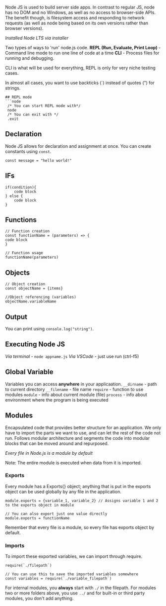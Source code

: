 Node JS is used to build server side apps. In contrast to regular JS, node has no DOM and no Windows, as well as no access to browser-side APIs. The benefit though, is filesystem access and responding to network requests (as well as node being based on its own versions rather than browser versions).

*Installed Node LTS via installer*

Two types of ways to 'run' node.js code.
**REPL (Run, Evaluate, Print Loop)**  - Command line mode to run one line of code at a time
**CLI** - Process files for running and debugging.

CLI is what will be used for everything, REPL is only for very niche testing cases.

In almost all cases, you want to use backticks (\`) instead of quotes (") for strings.
```)
## REPL mode
```node
 /* You can start REPL mode with*/
 node
 /* You can exit with */
 .exit
 ```

## Declaration
Node JS allows for declaration and assignment at once. You can create constants using `const`.
```node
const message = "hello world!"
```

## IFs 
```node
if(condition){
	code block
} else {
	code block
}
```

## Functions

```node
// Function creation
const functionName = (parameters) => {
code block
}

// Function usage
functionName(parameters)
```

## Objects
```node
// Object creation
const objectName = {items}

//Object referencing (variables)
objectName.variableName
```
## Output
You can print using `console.log("string")`.

## Executing Node JS
*Via terminal* - `node appname.js`
*Via VSCode* - just use run (ctrl-f5)

## Global Variable
Variables you can access **anywhere** in your applicaation.
`__dirname` - path to current directory
`__filename` - file name
`require` - function to use modules
`module` - info about current module (file)
`process` - info about environment where the program is being executed 

## Modules
Encapsulated code that provides better structure for an application. We only have to import the parts we want to use, and can let the rest of the code not run. Follows modular architecture and segments the code into modular blocks that can be moved around and repurposed.

*Every file in Node.js is a module by default*

Note: The entire module is executed when data from it is imported.
### Exports
Every module has a Exports{} object; anything that is put in the exports object can be used globally by any file in the application.

```node
module.exports = {variable_1, variable_2} // Assigns variable 1 and 2 to the exports object in module

// You can also export just one value directly
module.exports = functionName
```

Remember that every file is a module, so every file has exports object by default.

### Imports
To import these exported variables, we can import through require.
```node
require(`./filepath`)

// You can use this to save the imported variables somewhere
const variables = require(`./variable_filepath`)
```

For internal modules, you **always** start with `./` in the filepath. For modules two or more folders above, you use `../` and for built-in or third party modules, you don't add anything.

